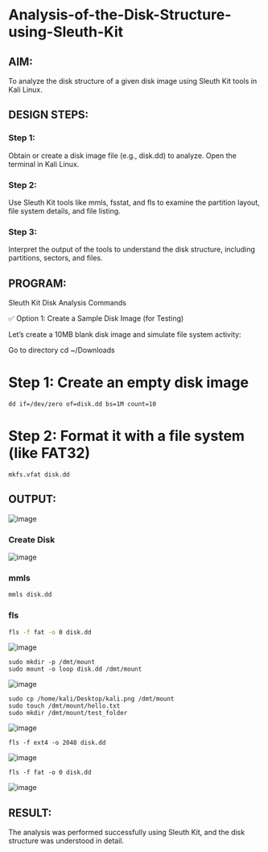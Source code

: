 # Analysis-of-the-Disk-Structure-using-Sleuth-Kit
## AIM:
To analyze the disk structure of a given disk image using Sleuth Kit tools in Kali Linux.

## DESIGN STEPS:
### Step 1:
Obtain or create a disk image file (e.g., disk.dd) to analyze. Open the terminal in Kali Linux.

### Step 2:
Use Sleuth Kit tools like mmls, fsstat, and fls to examine the partition layout, file system details, and file listing.

### Step 3:
Interpret the output of the tools to understand the disk structure, including partitions, sectors, and files.

## PROGRAM:
Sleuth Kit Disk Analysis Commands

✅ Option 1: Create a Sample Disk Image (for Testing)

Let’s create a 10MB blank disk image and simulate file system activity:


Go to  directory cd ~/Downloads

# Step 1: Create an empty disk image
```
dd if=/dev/zero of=disk.dd bs=1M count=10
```
# Step 2: Format it with a file system (like FAT32)
```
mkfs.vfat disk.dd
```

## OUTPUT:

![image](https://github.com/user-attachments/assets/6bfafae7-e804-4f4a-a2fa-fbcc6432943c)

### Create Disk
![image](https://github.com/user-attachments/assets/d2832ea2-b793-4cde-b51c-7c63d84f15fb)

### mmls 
```bash
mmls disk.dd
```
### fls
```bash
fls -f fat -o 0 disk.dd
```
![image](https://github.com/user-attachments/assets/4afa1fc3-52c3-4c25-bb69-5788b0e8bdf1)
```
sudo mkdir -p /dmt/mount
sudo mount -o loop disk.dd /dmt/mount

```
![image](https://github.com/user-attachments/assets/a80da0b5-a83e-44fd-bc54-146df3eb0257)

```
sudo cp /home/kali/Desktop/kali.png /dmt/mount
sudo touch /dmt/mount/hello.txt
sudo mkdir /dmt/mount/test_folder
```

![image](https://github.com/user-attachments/assets/91520c9e-8c99-4347-82d2-2fa42f09d486)
```
fls -f ext4 -o 2048 disk.dd
```
![image](https://github.com/user-attachments/assets/1972eea0-f2aa-471e-8cc7-83e1279f38eb)
```
fls -f fat -o 0 disk.dd
```

![image](https://github.com/user-attachments/assets/29319725-7fe4-4803-a949-ba7aae598fd1)

## RESULT:
The analysis was performed successfully using Sleuth Kit, and the disk structure was understood in detail.


